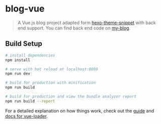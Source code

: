 # blog-vue

> A Vue.js blog project adapted form [hexo-theme-snippet](https://github.com/shenliyang/hexo-theme-snippet) with back end support. You can find back end code on [my-blog](https://github.com/minatoyukina/my-blog).

## Build Setup

``` bash
# install dependencies
npm install

# serve with hot reload at localhost:8080
npm run dev

# build for production with minification
npm run build

# build for production and view the bundle analyzer report
npm run build --report
```

For a detailed explanation on how things work, check out the [guide](http://vuejs-templates.github.io/webpack/) and [docs for vue-loader](http://vuejs.github.io/vue-loader).
